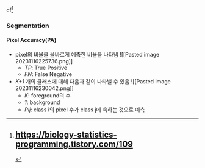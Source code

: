 cf[^0]

### Segmentation

#### Pixel Accuracy(PA)
- pixel의 비율을 올바르게 예측한 비율을 나타냄
	![[Pasted image 20231116225736.png]]
	- _TP_: True Positive
	- _FN_: False Negative
- _K+1_ 개의 클래스에 대해 다음과 같이 나타낼 수 있음
	![[Pasted image 20231116230042.png]]
	- _K_: foreground의 수
	- _1_: background
	- _Pij_: class i의 pixel 수가 class j에 속하는 것으로 예측











[^0]: https://biology-statistics-programming.tistory.com/109
	- 

